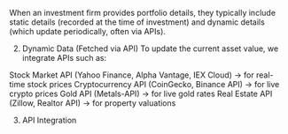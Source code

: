 When an investment firm provides portfolio details, they typically include static details (recorded at the time of investment) and dynamic details (which update periodically, often via APIs).



2. Dynamic Data (Fetched via API)
To update the current asset value, we integrate APIs such as:

Stock Market API (Yahoo Finance, Alpha Vantage, IEX Cloud) → for real-time stock prices
Cryptocurrency API (CoinGecko, Binance API) → for live crypto prices
Gold API (Metals-API) → for live gold rates
Real Estate API (Zillow, Realtor API) → for property valuations

3. API Integration






